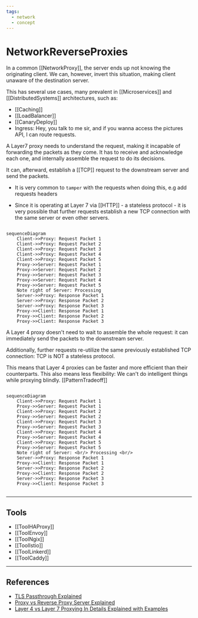 ```yaml
---
tags:
  - network
  - concept
---
```

# NetworkReverseProxies

In a common [[NetworkProxy]], the server ends up not knowing the originating client. We can, however, invert this situation, making client unaware of the destination server.

This has several use cases, many prevalent in [[Microservices]] and [[DistributedSystems]] architectures, such as:

* [[Caching]]
* [[LoadBalancer]]
* [[CanaryDeploy]]
* Ingress:
  Hey, you talk to me sir,  and if you wanna access the pictures API, I can route requests.

A Layer7 proxy needs to understand the request, making it incapable of forwarding the packets as they come. It has to receive and acknowledge each one, and internally assemble the request to do its decisions.

It can, afterward, establish a [[TCP]] request to the downstream server and send the packets.

* It is very common to `tamper` with the requests when doing this, e.g add requests headers

* Since it is operating at Layer 7 via [[HTTP]] - a stateless protocol - it is very possible that further requests establish a new TCP connection with the same server or even other servers.

```mermaid

sequenceDiagram
    Client->>Proxy: Request Packet 1
    Client->>Proxy: Request Packet 2
    Client->>Proxy: Request Packet 3
    Client->>Proxy: Request Packet 4
    Client->>Proxy: Request Packet 5    
    Proxy->>Server: Request Packet 1
    Proxy->>Server: Request Packet 2
    Proxy->>Server: Request Packet 3
    Proxy->>Server: Request Packet 4
    Proxy->>Server: Request Packet 5
    Note right of Server: Processing
    Server->>Proxy: Response Packet 1
    Server->>Proxy: Response Packet 2
    Server->>Proxy: Response Packet 3    
    Proxy->>Client: Response Packet 1
    Proxy->>Client: Response Packet 2
    Proxy->>Client: Response Packet 3
```

A Layer 4 proxy doesn't need to wait to assemble the whole request:  it can immediately send the packets to the downstream server.

Additionally, further requests re-utilize the same previously established TCP connection: TCP is NOT a stateless protocol.

This means that Layer 4 proxies can be faster and more efficient than their counterparts.  This also means less flexibility: We can't do intelligent things while proxying blindly. [[PatternTradeoff]]

```mermaid

sequenceDiagram
    Client->>Proxy: Request Packet 1
    Proxy->>Server: Request Packet 1
    Client->>Proxy: Request Packet 2
    Proxy->>Server: Request Packet 2
    Client->>Proxy: Request Packet 3
    Proxy->>Server: Request Packet 3
    Client->>Proxy: Request Packet 4
    Proxy->>Server: Request Packet 4
    Client->>Proxy: Request Packet 5    
    Proxy->>Server: Request Packet 5
    Note right of Server: <br/> Processing <br/>
    Server->>Proxy: Response Packet 1
    Proxy->>Client: Response Packet 1
    Server->>Proxy: Response Packet 2
    Proxy->>Client: Response Packet 2
    Server->>Proxy: Response Packet 3    
    Proxy->>Client: Response Packet 3


```

___

## Tools

* [[ToolHAProxy]]
* [[ToolEnvoy]]
* [[ToolNgix]]
* [[ToolIstio]]
* [[ToolLinkerd]]
* [[ToolCaddy]]

___

## References

* [TLS Passthrough Explained](https://www.youtube.com/watch?v=iLHhL-vAPqo)
* [Proxy vs Reverse Proxy Server Explained](https://www.youtube.com/watch?v=SqqrOspasag)
* [Layer 4 vs Layer 7 Proxying In Details Explained with Examples](https://www.youtube.com/watch?v=ylkAc9wmKhc)
